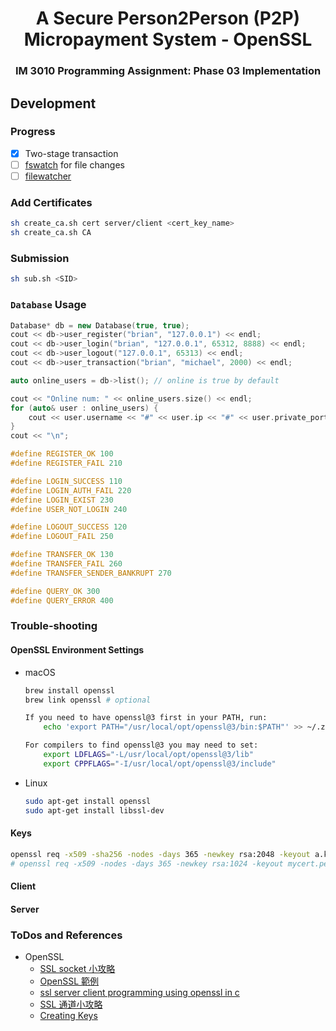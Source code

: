 <h1 align="center">A Secure Person2Person (P2P) Micropayment System - OpenSSL</h1>

<h3 align="center">IM 3010 Programming Assignment: Phase 03 Implementation</h3>



## Development

### Progress

+ [x] Two-stage transaction 
+ [ ] [fswatch](https://github.com/emcrisostomo/fswatch) for file changes
+ [ ] [filewatcher](https://github.com/sol-prog/cpp17-filewatcher)

### Add Certificates

```sh
sh create_ca.sh cert server/client <cert_key_name>
sh create_ca.sh CA
```

### **Submission**

```sh
sh sub.sh <SID>
```

### `Database` Usage

```cpp
Database* db = new Database(true, true);
cout << db->user_register("brian", "127.0.0.1") << endl;
cout << db->user_login("brian", "127.0.0.1", 65312, 8888) << endl;
cout << db->user_logout("127.0.0.1", 65313) << endl;
cout << db->user_transaction("brian", "michael", 2000) << endl;

auto online_users = db->list(); // online is true by default

cout << "Online num: " << online_users.size() << endl;
for (auto& user : online_users) {
    cout << user.username << "#" << user.ip << "#" << user.private_port << endl;
}
cout << "\n";
```

```cpp
#define REGISTER_OK 100
#define REGISTER_FAIL 210

#define LOGIN_SUCCESS 110
#define LOGIN_AUTH_FAIL 220
#define LOGIN_EXIST 230
#define USER_NOT_LOGIN 240

#define LOGOUT_SUCCESS 120
#define LOGOUT_FAIL 250

#define TRANSFER_OK 130
#define TRANSFER_FAIL 260
#define TRANSFER_SENDER_BANKRUPT 270

#define QUERY_OK 300
#define QUERY_ERROR 400

```


### Trouble-shooting

#### OpenSSL Environment Settings

+ macOS

    ```sh
    brew install openssl
    brew link openssl # optional
    ```

    ```sh
    If you need to have openssl@3 first in your PATH, run:
        echo 'export PATH="/usr/local/opt/openssl@3/bin:$PATH"' >> ~/.zshrc

    For compilers to find openssl@3 you may need to set:
        export LDFLAGS="-L/usr/local/opt/openssl@3/lib"
        export CPPFLAGS="-I/usr/local/opt/openssl@3/include"
    ```
+ Linux

    ```sh
    sudo apt-get install openssl
    sudo apt-get install libssl-dev
    ```

#### Keys

```sh
openssl req -x509 -sha256 -nodes -days 365 -newkey rsa:2048 -keyout a.key -out a.crt
# openssl req -x509 -nodes -days 365 -newkey rsa:1024 -keyout mycert.pem -out mycert.pem
```

#### Client 


#### Server


### ToDos and References

+ OpenSSL
    + [SSL socket 小攻略](https://hackmd.io/@J-How/B1vC_LmAD#FAQ)
    + [OpenSSL 範例](http://neokentblog.blogspot.com/2012/10/openssl-ssl.html)
    + [ssl server client programming using openssl in c](https://aticleworld.com/ssl-server-client-using-openssl-in-c/)
    + [SSL 通道小攻略](https://hackmd.io/@G9IwPB5oTmOK_qFXzKABGg/rJkvqdgJ_#SSL通道小攻略)
    + [Creating Keys](https://stackoverflow.com/questions/10175812/how-to-generate-a-self-signed-ssl-certificate-using-openssl)